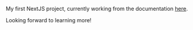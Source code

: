 My first NextJS project, currently working from the documentation [here](https://nextjs.org/learn/foundations/about-nextjs).

Looking forward to learning more!
